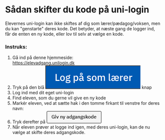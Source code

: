 # Sådan skifter du kode på uni-login

Elevernes uni-login kan ikke skiftes af dig som lærer/pædagog/voksen, men du kan "genstarte" deres kode. Det betyder, at næste gang de logger ind, får de enten en ny kode, eller lov til selv at vælge en kode.

&#x20;

### Instruks:

1. Gå ind på denne hjemmeside:[\
   https://elevadgang.unilogin.dk ](https://elevadgang.unilogin.dk)
2. Tryk på den blå <img src="../.gitbook/assets/unilogin-button-blue-01.png" alt="" data-size="line"> knap
3. Log ind med dit eget uni-login
4. Find eleven, som du gerne vil give en ny kode
5. Markér eleven, ved at sætte hak i den tomme firkant til venstre for deres navn: <img src="https://i.imgur.com/Plcsprn.gif" alt="" data-size="line">
6. Tryk derefter på <img src="../.gitbook/assets/unilogin-confirm-button-01.png" alt="" data-size="line">
7. Når eleven prøver at logge ind igen, med deres uni-login, kan de nu vælge at skifte deres adgangskode.
